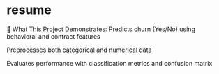 # resume
🧠 What This Project Demonstrates:
Predicts churn (Yes/No) using behavioral and contract features

Preprocesses both categorical and numerical data

Evaluates performance with classification metrics and confusion matrix
